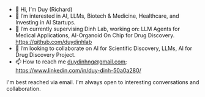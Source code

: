 - 👋 Hi, I’m Duy (Richard)
- 👀 I’m interested in AI, LLMs, Biotech & Medicine, Healthcare, and Investing in AI Startups. 
- 🌱 I’m currently supervising Dinh Lab, working on: LLM Agents for Medical Applications, AI-Organoid On Chip for Drug Discovery. 
      https://github.com/duydinhlab
- 💞️ I’m looking to collaborate on AI for Scientific Discovery, LLMs, AI for Drug Discovery Project. 
- 📫 How to reach me duydinhng@gmail.com; 
https://www.linkedin.com/in/duy-dinh-50a0a280/

I'm best reached via email. I'm always open to interesting conversations and collaboration.
<!---
duydinhng/duydinhng is a ✨ special ✨ repository because its `README.md` (this file) appears on your GitHub profile.
You can click the Preview link to take a look at your changes.
--->
